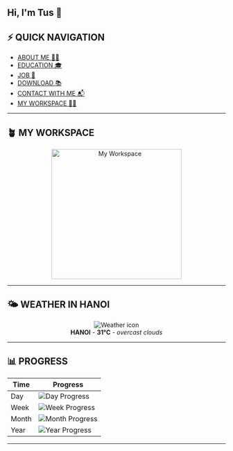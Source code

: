 ## Hi, I'm Tus  👋

## ⚡ QUICK NAVIGATION

- [ABOUT ME 🧑‍💻](#about-me-)
- [EDUCATION 🎓](#education-)
- [JOB 💼](#job-)
- [DOWNLOAD 📚](#download-)
- [CONTACT WITH ME 📬](#contact-with-me-)
- [MY WORKSPACE 🧑‍💻](#my-workspace-)

---

## 🪴 MY WORKSPACE

<p align="center">
  <img src="https://raw.githubusercontent.com/PhunTus/PhunTus/main/assets/myworkspace.png" width="300" alt="My Workspace" />
</p>

---

## 🌤️ WEATHER IN HANOI

<p align="center">
  <img src="https://img.icons8.com/color/48/000000/partly-cloudy-day--v1.png" alt="Weather icon"/>
  <br />
  <strong>HANOI</strong> - <strong>31°C</strong> - <em>overcast clouds</em>
</p>

---

## 📊 PROGRESS

| Time  | Progress |
|-------|----------|
| Day   | ![Day Progress](https://progress-bar.dev/49/?width=200&title=Day&color=40c057) |
| Week  | ![Week Progress](https://progress-bar.dev/7/?width=200&title=Week&color=fab005) |
| Month | ![Month Progress](https://progress-bar.dev/100/?width=200&title=Month&color=4dabf7) |
| Year  | ![Year Progress](https://progress-bar.dev/50/?width=200&title=Year&color=be4bdb) |

---
